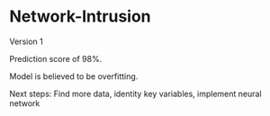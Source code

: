 # Network-Intrusion
Version 1 

Prediction score of 98%. 

Model is believed to be overfitting. 

Next steps: Find more data, identity key variables, implement neural network
